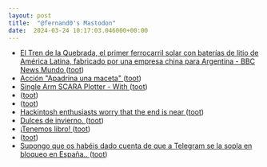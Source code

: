 ```yaml
---
layout: post
title:  "@fernand0's Mastodon"
date:  2024-03-24 10:17:03.046000+00:00
---
```

*  [El Tren de la Quebrada, el primer ferrocarril solar con baterías de litio de América Latina, fabricado por una empresa china para Argentina - BBC News Mundo ](https://www.bbc.com/mundo/articles/c13dxp5pl0p) ([toot](https://mastodon.social/@fernand0/112150146124679489))
*  [Acción "Apadrina una maceta" ](https://eina.unizar.es/noticia/accion-apadrina-una-macet) ([toot](https://mastodon.social/@fernand0/112149966679768717))
*  [Single Arm SCARA Plotter - With  ](https://www.instructables.com/Single-Arm-SCARA-Plotter-With-HOMING) ([toot](https://mastodon.social/@fernand0/112148239887336428))
*  [ ](https://mastodon.social/users/fernand0/statuses/112147162549954054/activity) ([toot](https://mastodon.social/users/fernand0/statuses/112147162549954054/activity))
*  [ ](https://mastodon.social/users/fernand0/statuses/112147162442336061/activity) ([toot](https://mastodon.social/users/fernand0/statuses/112147162442336061/activity))
*  [Hackintosh enthusiasts worry that the end is near ](https://www.theverge.com/2024/3/19/24105829/hackintosh-almost-dead-macos-sonoma-driver) ([toot](https://mastodon.social/@fernand0/112146456071465516))
*  [Dulces de invierno. ](https://avecesunafoto.wordpress.com/2024/03/23/dulces-de-invierno) ([toot](https://mastodon.social/@fernand0/112146324868048366))
*  [¡Tenemos libro! ](https://filateliayferrocarriles.blogspot.com/2024/01/tenemos-libro.htm) ([toot](https://mastodon.social/@fernand0/112146202446806232))
*  [ ](https://masto.es/@cavalleto) ([toot](https://mastodon.social/@fernand0/112146176481873105))
*  [Supongo que os habéis dado cuenta de que a Telegram se la sopla en bloqueo en España.. ](https://mastodon.social/@fernand0/112146141723078333) ([toot](https://mastodon.social/@fernand0/112146141723078333))
